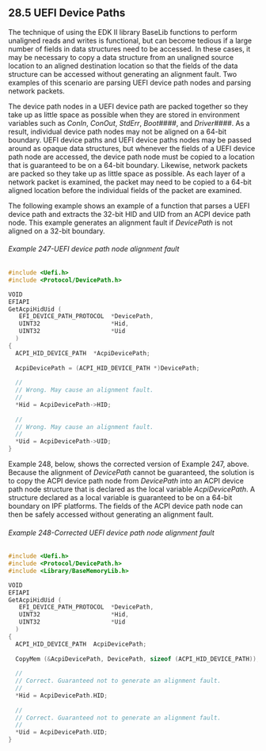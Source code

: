 <!--- @file
  28.5 UEFI Device Paths

  Copyright (c) 2012-2018, Intel Corporation. All rights reserved.<BR>

  Redistribution and use in source (original document form) and 'compiled'
  forms (converted to PDF, epub, HTML and other formats) with or without
  modification, are permitted provided that the following conditions are met:

  1) Redistributions of source code (original document form) must retain the
     above copyright notice, this list of conditions and the following
     disclaimer as the first lines of this file unmodified.

  2) Redistributions in compiled form (transformed to other DTDs, converted to
     PDF, epub, HTML and other formats) must reproduce the above copyright
     notice, this list of conditions and the following disclaimer in the
     documentation and/or other materials provided with the distribution.

  THIS DOCUMENTATION IS PROVIDED BY TIANOCORE PROJECT "AS IS" AND ANY EXPRESS OR
  IMPLIED WARRANTIES, INCLUDING, BUT NOT LIMITED TO, THE IMPLIED WARRANTIES OF
  MERCHANTABILITY AND FITNESS FOR A PARTICULAR PURPOSE ARE DISCLAIMED. IN NO
  EVENT SHALL TIANOCORE PROJECT  BE LIABLE FOR ANY DIRECT, INDIRECT, INCIDENTAL,
  SPECIAL, EXEMPLARY, OR CONSEQUENTIAL DAMAGES (INCLUDING, BUT NOT LIMITED TO,
  PROCUREMENT OF SUBSTITUTE GOODS OR SERVICES; LOSS OF USE, DATA, OR PROFITS;
  OR BUSINESS INTERRUPTION) HOWEVER CAUSED AND ON ANY THEORY OF LIABILITY,
  WHETHER IN CONTRACT, STRICT LIABILITY, OR TORT (INCLUDING NEGLIGENCE OR
  OTHERWISE) ARISING IN ANY WAY OUT OF THE USE OF THIS DOCUMENTATION, EVEN IF
  ADVISED OF THE POSSIBILITY OF SUCH DAMAGE.

-->

## 28.5 UEFI Device Paths

The technique of using the EDK II library BaseLib functions to perform
unaligned reads and writes is functional, but can become tedious if a large
number of fields in data structures need to be accessed. In these cases, it may
be necessary to copy a data structure from an unaligned source location to an
aligned destination location so that the fields of the data structure can be
accessed without generating an alignment fault. Two examples of this scenario
are parsing UEFI device path nodes and parsing network packets.

The device path nodes in a UEFI device path are packed together so they take up
as little space as possible when they are stored in environment variables such
as _ConIn_, _ConOut_, _StdErr_, _Boot####_, and _Driver####_. As a result,
individual device path nodes may not be aligned on a 64-bit boundary. UEFI
device paths and UEFI device paths nodes may be passed around as opaque data
structures, but whenever the fields of a UEFI device path node are accessed,
the device path node must be copied to a location that is guaranteed to be on a
64-bit boundary. Likewise, network packets are packed so they take up as little
space as possible. As each layer of a network packet is examined, the packet
may need to be copied to a 64-bit aligned location before the individual fields
of the packet are examined.

The following example shows an example of a function that parses a UEFI device
path and extracts the 32-bit HID and UID from an ACPI device path node. This
example generates an alignment fault if _DevicePath_ is not aligned on a 32-bit
boundary.

###### Example 247-UEFI device path node alignment fault

```c
#include <Uefi.h>
#include <Protocol/DevicePath.h>

VOID
EFIAPI
GetAcpiHidUid (
   EFI_DEVICE_PATH_PROTOCOL  *DevicePath,
   UINT32                    *Hid,
   UINT32                    *Uid
  )
{
  ACPI_HID_DEVICE_PATH  *AcpiDevicePath;
  
  AcpiDevicePath = (ACPI_HID_DEVICE_PATH *)DevicePath;
  
  //
  // Wrong. May cause an alignment fault.
  //
  *Hid = AcpiDevicePath->HID;
  
  //
  // Wrong. May cause an alignment fault.
  //
  *Uid = AcpiDevicePath->UID;
}
```

Example 248, below, shows the corrected version of Example 247, above. Because
the alignment of _DevicePath_ cannot be guaranteed, the solution is to copy the
ACPI device path node from _DevicePath_ into an ACPI device path node structure
that is declared as the local variable _AcpiDevicePath_. A structure declared
as a local variable is guaranteed to be on a 64-bit boundary on IPF platforms.
The fields of the ACPI device path node can then be safely accessed without
generating an alignment fault.

###### Example 248-Corrected UEFI device path node alignment fault

```c
#include <Uefi.h>
#include <Protocol/DevicePath.h>
#include <Library/BaseMemoryLib.h>

VOID
EFIAPI
GetAcpiHidUid (
   EFI_DEVICE_PATH_PROTOCOL  *DevicePath,
   UINT32                    *Hid,
   UINT32                    *Uid
  )
{
  ACPI_HID_DEVICE_PATH  AcpiDevicePath;
  
  CopyMem (&AcpiDevicePath, DevicePath, sizeof (ACPI_HID_DEVICE_PATH));
  
  //
  // Correct. Guaranteed not to generate an alignment fault.
  //
  *Hid = AcpiDevicePath.HID;
  
  //
  // Correct. Guaranteed not to generate an alignment fault.
  //
  *Uid = AcpiDevicePath.UID;
}
```
